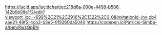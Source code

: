 https://lucid.app/lucidchart/ec218d6a-000e-4498-b506-142b9b98e1f2/edit?viewport_loc=-699%2C21%2C2916%2C1322%2C0_0&invitationId=inv_cb4aae21-48f5-4cb3-b3e5-0f9260da5040
https://codepen.io/Patricio-Simba-a/pen/RwzQpBN
